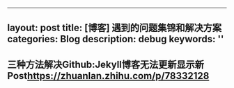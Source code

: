 
---
layout: post
title: [博客] 遇到的问题集锦和解决方案
categories: Blog
description: debug
keywords: ''
---

## 三种方法解决Github:Jekyll博客无法更新显示新Post<https://zhuanlan.zhihu.com/p/78332128>



